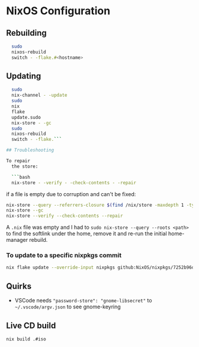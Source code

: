 # NixOS Configuration

## Rebuilding

```bash
  sudo
  nixos-rebuild
  switch - -flake.#<hostname>
```

## Updating

```bash
  sudo
  nix-channel - -update
  sudo
  nix
  flake
  update.sudo
  nix-store - -gc
  sudo
  nixos-rebuild
  switch - -flake.```

## Troubleshooting

To repair
  the store:

  ```bash
  nix-store - -verify - -check-contents - -repair
```

if a file is empty due to corruption and can't be fixed:

```bash
nix-store --query --referrers-closure $(find /nix/store -maxdepth 1 -type f -name '*.drv' -size 0) | xargs nix-store --delete --ignore-liveness
nix-store --gc
nix-store --verify --check-contents --repair
```

A `.nix` file was empty and I had to `sudo nix-store --query --roots <path>`
to find the softlink under the home, remove it and re-run the initial home-manager
rebuild.

### To update to a specific nixpkgs commit

```bash
nix flake update --override-input nixpkgs github:NixOS/nixpkgs/7252b96d60dc2ccf3971e436811cfce42b258669
```

## Quirks

- VSCode needs `"password-store": "gnome-libsecret"` to `~/.vscode/argv.json` to see gnome-keyring

## Live CD build

```bash
nix build .#iso
```
